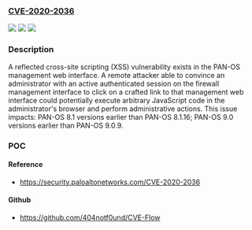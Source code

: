 ### [CVE-2020-2036](https://cve.mitre.org/cgi-bin/cvename.cgi?name=CVE-2020-2036)
![](https://img.shields.io/static/v1?label=Product&message=PAN-OS&color=blue)
![](https://img.shields.io/static/v1?label=Version&message=9.0%3C%209.0.9%20&color=brighgreen)
![](https://img.shields.io/static/v1?label=Vulnerability&message=CWE-79%20Cross-site%20Scripting%20(XSS)&color=brighgreen)

### Description

A reflected cross-site scripting (XSS) vulnerability exists in the PAN-OS management web interface. A remote attacker able to convince an administrator with an active authenticated session on the firewall management interface to click on a crafted link to that management web interface could potentially execute arbitrary JavaScript code in the administrator's browser and perform administrative actions. This issue impacts: PAN-OS 8.1 versions earlier than PAN-OS 8.1.16; PAN-OS 9.0 versions earlier than PAN-OS 9.0.9.

### POC

#### Reference
- https://security.paloaltonetworks.com/CVE-2020-2036

#### Github
- https://github.com/404notf0und/CVE-Flow

